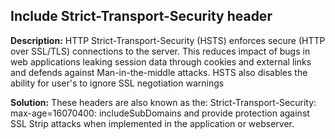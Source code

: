 
Include Strict-Transport-Security header
-------

**Description:**
HTTP Strict-Transport-Security (HSTS) enforces secure (HTTP over SSL/TLS) connections to the server. 
This reduces impact of bugs in web applications leaking session data through cookies and external links and 
defends against Man-in-the-middle attacks. HSTS also disables the ability for user's to ignore SSL negotiation warnings


**Solution:**
These headers are also known as the: Strict-Transport-Security: max-age=16070400: includeSubDomains and provide protection against SSL Strip attacks when implemented in the application or webserver. 

	